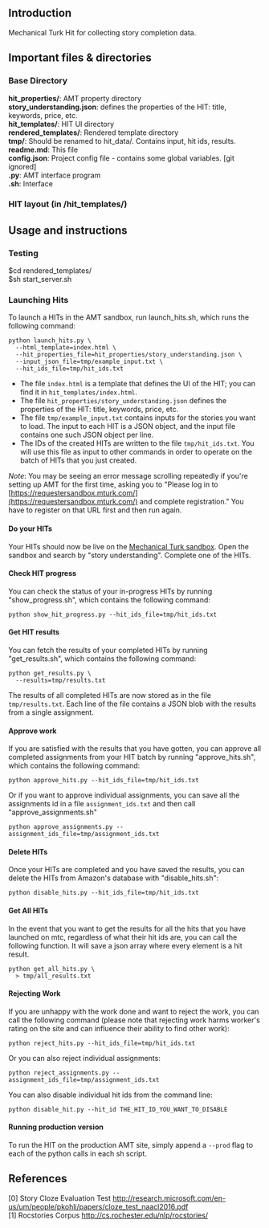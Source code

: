 ## Introduction
Mechanical Turk Hit for collecting story completion data.

## Important files & directories
### Base Directory
**hit_properties/**: AMT property directory <br />
**story_understanding.json**: defines the properties of the HIT: title, keywords, price, etc. <br />
**hit_templates/**:  HIT UI directory <br />
**rendered_templates/**:  Rendered template directory <br />
**tmp/**:  Should be renamed to hit_data/. Contains input, hit ids, results. <br />
**readme.md**: This file <br />
**config.json**:  Project config file - contains some global variables. [git ignored] <br />
**.py**: AMT interface program  <br />
**.sh**: Interface

### HIT layout (in /hit_templates/)


## Usage and instructions
### Testing
$cd rendered_templates/  <br />
$sh start_server.sh

### Launching Hits
To launch a HITs in the AMT sandbox, run launch_hits.sh, which runs the following command:
```
python launch_hits.py \
  --html_template=index.html \
  --hit_properties_file=hit_properties/story_understanding.json \
  --input_json_file=tmp/example_input.txt \
  --hit_ids_file=tmp/hit_ids.txt
```
- The file `index.html` is a template that defines the UI of the HIT;
you can find it in `hit_templates/index.html`.
- The file `hit_properties/story_understanding.json` defines the properties of the HIT: title, keywords, price, etc.
- The file `tmp/example_input.txt` contains inputs for the stories you want to load. The input to each HIT is a JSON object, and the input file contains one such JSON object per line.
- The IDs of the created HITs are written to the file `tmp/hit_ids.txt`. You will use this file as input to other commands in order to operate on the batch of HITs that you just created.

*Note*: You may be seeing an error message scrolling repeatedly if you're setting up AMT for the first time, asking you to "Please log in to [https://requestersandbox.mturk.com/](https://requestersandbox.mturk.com/) and complete registration." You have to register on that URL first and then run again.

#### Do your HITs
Your HITs should now be live on the [Mechanical Turk sandbox](https://workersandbox.mturk.com/mturk/findhits).
Open the sandbox and search by "story understanding".
Complete one of the HITs.

#### Check HIT progress
You can check the status of your in-progress HITs by running "show_progress.sh", which contains the following command:
```
python show_hit_progress.py --hit_ids_file=tmp/hit_ids.txt
```

#### Get HIT results
You can fetch the results of your completed HITs by running "get_results.sh", which contains the following command:
```
python get_results.py \
  --results=tmp/results.txt
```
The results of all completed HITs are now stored as in the file `tmp/results.txt`.
Each line of the file contains a JSON blob with the results from a single assignment.

#### Approve work
If you are satisfied with the results that you have gotten, you can approve all completed assignments from your HIT batch by running "approve_hits.sh", which contains the following command:
```
python approve_hits.py --hit_ids_file=tmp/hit_ids.txt
```

Or if you want to approve individual assignments, you can save all the assignments id in a file ```assignment_ids.txt``` and then call "approve_assignments.sh"
```
python approve_assignments.py --assignment_ids_file=tmp/assignment_ids.txt
```

#### Delete HITs
Once your HITs are completed and you have saved the results, you can delete the HITs from Amazon's database with "disable_hits.sh":
```
python disable_hits.py --hit_ids_file=tmp/hit_ids.txt
```

#### Get All HITs
In the event that you want to get the results for all the hits that you have launched on mtc, regardless of what their hit ids are, you can call the following function. It will save a json array where every element is a hit result.
```
python get_all_hits.py \
  > tmp/all_results.txt
```

#### Rejecting Work
If you are unhappy with the work done and want to reject the work, you can call the following command (please note that rejecting work harms worker's rating on the site and can influence their ability to find other work):
```
python reject_hits.py --hit_ids_file=tmp/hit_ids.txt
```

Or you can also reject individual assignments:
```
python reject_assignments.py --assignment_ids_file=tmp/assignment_ids.txt
```

You can also disable individual hit ids from the command line:
```
python disable_hit.py --hit_id THE_HIT_ID_YOU_WANT_TO_DISABLE
```

#### Running production version
To run the HIT on the production AMT site, simply append a `--prod` flag to each of the python calls in each sh script.

## References
[0] Story Cloze Evaluation Test http://research.microsoft.com/en-us/um/people/pkohli/papers/cloze_test_naacl2016.pdf <br />
[1] Rocstories Corpus http://cs.rochester.edu/nlp/rocstories/
